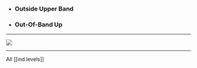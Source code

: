 
* ### Outside Upper Band
* ### Out-Of-Band Up

---

![](/assets/images/2022-02-05-18-56-04.png)

---

All [[ind.levels]]